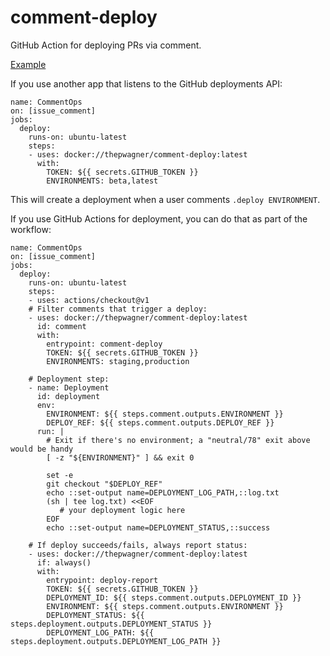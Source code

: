 # comment-deploy

GitHub Action for deploying PRs via comment.

[Example](https://github.com/thepwagner/comment-deploy/pull/1#issuecomment-548614735)

If you use another app that listens to the GitHub deployments API:

```
name: CommentOps
on: [issue_comment]
jobs:
  deploy:
    runs-on: ubuntu-latest
    steps:
    - uses: docker://thepwagner/comment-deploy:latest
      with:
        TOKEN: ${{ secrets.GITHUB_TOKEN }}
        ENVIRONMENTS: beta,latest
```

This will create a deployment when a user comments `.deploy ENVIRONMENT`.

If you use GitHub Actions for deployment, you can do that as part of the workflow:
```
name: CommentOps
on: [issue_comment]
jobs:
  deploy:
    runs-on: ubuntu-latest
    steps:
    - uses: actions/checkout@v1
    # Filter comments that trigger a deploy:
    - uses: docker://thepwagner/comment-deploy:latest
      id: comment
      with:
        entrypoint: comment-deploy
        TOKEN: ${{ secrets.GITHUB_TOKEN }}
        ENVIRONMENTS: staging,production

    # Deployment step:
    - name: Deployment
      id: deployment
      env:
        ENVIRONMENT: ${{ steps.comment.outputs.ENVIRONMENT }}
        DEPLOY_REF: ${{ steps.comment.outputs.DEPLOY_REF }}
      run: |
        # Exit if there's no environment; a "neutral/78" exit above would be handy
        [ -z "${ENVIRONMENT}" ] && exit 0

        set -e
        git checkout "$DEPLOY_REF"
        echo ::set-output name=DEPLOYMENT_LOG_PATH,::log.txt
        (sh | tee log.txt) <<EOF
           # your deployment logic here
        EOF
        echo ::set-output name=DEPLOYMENT_STATUS,::success

    # If deploy succeeds/fails, always report status:
    - uses: docker://thepwagner/comment-deploy:latest
      if: always()
      with:
        entrypoint: deploy-report
        TOKEN: ${{ secrets.GITHUB_TOKEN }}
        DEPLOYMENT_ID: ${{ steps.comment.outputs.DEPLOYMENT_ID }}
        ENVIRONMENT: ${{ steps.comment.outputs.ENVIRONMENT }}
        DEPLOYMENT_STATUS: ${{ steps.deployment.outputs.DEPLOYMENT_STATUS }}
        DEPLOYMENT_LOG_PATH: ${{ steps.deployment.outputs.DEPLOYMENT_LOG_PATH }}
```
